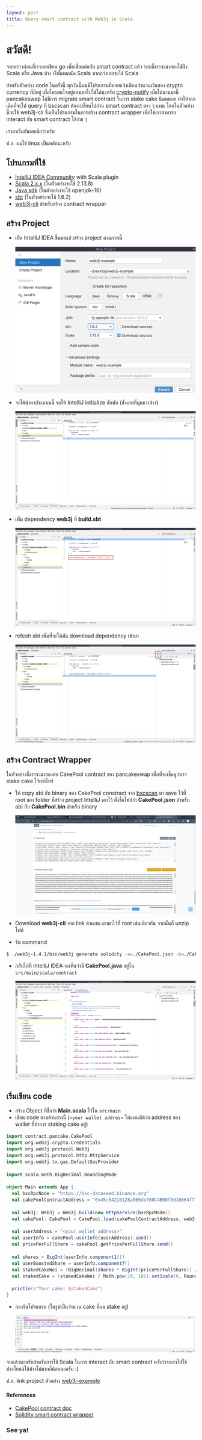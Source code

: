 ```yaml
---
layout: post
title: Query smart contract with Web3j in Scala
---
```


# สวัสดี!

จากคราวก่อนที่เราเคยเขียน go เพื่อเชื่อมต่อกับ smart contract แล้ว รอบนี้เราจะมาลองใช้ฝั่ง Scala หรือ Java บ้าง ทั้งนี้ผมถนัด Scala มากกว่าเลยจะใช้ Scala

สำหรับตัวอย่าง code ในครั้งนี้ ทุกวันนี้ผมมีโปรแกรมที่คอยแจ้งเตือนจำนวนเงินของ crypto currency ที่มีอยู่ เผื่อใครสนใจอยู่ลองเอาไปใช้ได้นะครับ [crypto-notify](https://github.com/oat9002/crypto-notify) เมื่อไม่นานมานี้ pancakeswap ได้มีการ migrate smart contract ในการ stake cake นิดหน่อย ทำให้จากเดิมที่จะไป query ที่ bscscan ต้องเปลี่ยนไปอ่าน smart contract ตรง ๆ แทน โดยในตัวอย่างนี้จะใช้ web3j-cli ซึ่งเป็นโปรแกรมในการสร้าง contract wrapper เพื่อให้เราสามารถ interact กับ smart contract ได้ง่าย ๆ

เรามาเริ่มกันเลยดีกว่าครับ

ป.ล. ผมใช้ linux เป็นหลักนะครับ

## โปรแกรมที่ใช้

-   [IntelliJ IDEA Community](https://www.jetbrains.com/idea/download) with Scala plugin
-   [Scala 2.x.x](https://www.scala-lang.org/download/) (ในตัวอย่างจะใช้ 2.13.8)
-   [Java sdk](https://adoptium.net/) (ในตัวอย่างจะใช้ openjdk-16)
-   [sbt](https://www.scala-sbt.org/download.html) (ในตัวอย่างจะใช้ 1.6.2)
-   [web3j-cli](https://github.com/web3j/web3j-cli/releases) สำหรับสร้าง contract wrapper

## สร้าง Project

-   เปิด IntelliJ IDEA ขึ้นมาเเล้วสร้าง project ตามภาพนี้

    ![create project](/assets/web3j/intellij-create-project.png)

-   จะได้น่าตาประมาณนี้ รอให้ IntelliJ initialize สักพัก (สังเกตที่มุมขวาล่าง)

    ![home](/assets/web3j/intellij-home.png)

-   เพิ่ม dependency **web3j** ที่ **build.sbt**

    ![add dependency](/assets/web3j/intellij-dep.jpg)

-   refesh sbt เพิ่มที่จะให้มัน download dependency เข้ามา

    ![sbt refresh](/assets/web3j/intellij-sbt-refresh.jpg)

## สร้าง Contract Wrapper

ในตัวอย่างนี้เราจะมาลองต่อ CakePool contract ของ pancakeswap เพื่อที่จะเช็คดูว่าเรา stake cake ไว้เท่าไหร่

-   ให้ copy abi กับ binary ของ CakePool constract จาก [bscscan](https://bscscan.com/address/0x45c54210128a065de780c4b0df3d16664f7f859e#code) มา save ไว้ที่ root ของ folder ที่สร้าง project IntelliJ เอาไว้ ตั้งชื่อไฟล์ว่า **CakePool.json** สำหรับ abi กับ **CakePool.bin** สำหรับ binary

    ![abi bin](/assets/web3j/abi-bin.png)

-   Download **web3j-cli** จาก link ด้านบน เอามาไว้ที่ root เช่นเดียวกัน จากนั้นก็ unzip ไฟล์
-   รัน command

```bash
$ ./web3j-1.4.1/bin/web3j generate solidity -a=./CakePool.json -b=./CakePool.bin -o=./src/main/scala -p=contract.pancake

```

-   กลับไปที่ IntelliJ IDEA จะเห็นว่ามี **CakePool.java** อยู่ใน `src/main/scala/contract`

    ![CakePool](/assets/web3j/contract-wrapper.png)

## เริ่มเขียน code

-   สร้าง Object ที่ชื่อว่า **Main.scala** ไว้ใน `src/main`
-   เขียน code ตามด้านล่างนี้ (`<your wallet addres>` ให้แทนทีด้วย address ของ wallet ที่ทำการ staking cake อยู่)

```scala
import contract.pancake.CakePool
import org.web3j.crypto.Credentials
import org.web3j.protocol.Web3j
import org.web3j.protocol.http.HttpService
import org.web3j.tx.gas.DefaultGasProvider

import scala.math.BigDecimal.RoundingMode

object Main extends App {
  val bscRpcNode = "https://bsc-dataseed.binance.org"
  val cakePoolContractAddress = "0x45c54210128a065de780C4B0Df3d16664f7f859e"

  val web3j: Web3j = Web3j.build(new HttpService(bscRpcNode))
  val cakePool: CakePool = CakePool.load(cakePoolContractAddress, web3j, Credentials.create("0") ,  new DefaultGasProvider())

  val userAddress = "<your wallet address>"
  val userInfo = cakePool.userInfo(userAddress).send()
  val pricePerFullShare = cakePool.getPricePerFullShare.send()

  val shares = BigInt(userInfo.component1())
  val userBoostedShare = userInfo.component7()
  val stakedCakeWei = (BigDecimal(shares * BigInt(pricePerFullShare)) / Math.pow(10, 18)) - BigDecimal(userBoostedShare)
  val stakedCake = (stakedCakeWei / Math.pow(10, 18)).setScale(6, RoundingMode.HALF_UP)

  println(s"Your cake: $stakedCake")
}

```

-   ลองรันโปรแกรม (ในรูปเป็นจำนวน cake ที่ผม stake อยู่)

    ![result](/assets/web3j/result.png)

จบเเล้วนะครับสำหรับการใช้ Scala ในการ interact กับ smart contract หวังว่าจะเอาไปใช้ประโยชน์ได้บ้างไม่มากก็น้อยนะครับ :)

ป.ล. link project ตัวอย่าง [web3j-example](https://github.com/oat9002/web3j-example)

#### References

-   [CakePool contract doc](https://docs.pancakeswap.finance/code/migration/cake-syrup-pool)
-   [Solidity smart contract wrapper](https://docs.web3j.io/4.8.7/smart_contracts/construction_and_deployment/#solidity-smart-contract-wrappers)

### See ya!
